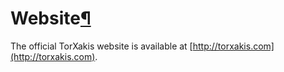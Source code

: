 <a name="Website"></a>

# Website[¶](#Website)

The official TorXakis website is available at [http://torxakis.com](http://torxakis.com).